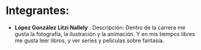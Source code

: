 
# Integrantes:
- **López González Litzi Nallely** : Descripción: Dentro de la carrera me gusta la fotografía, la ilustración y la animación. Y en mis tiempos libres me gusta leer libros, y ver series y películas sobre fantasía.